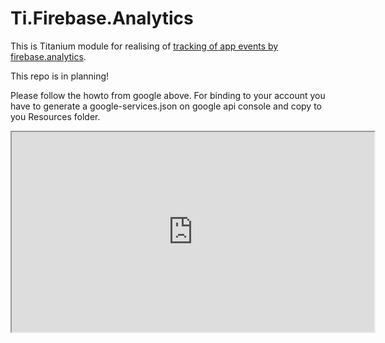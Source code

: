 Ti.Firebase.Analytics
=====================
This is Titanium module for realising of [tracking of app events by firebase.analytics](https://support.google.com/adwords/answer/6366292?hl=en).

This repo is in planning!

Please follow the howto from google above. For binding to your account you have to generate a google-services.json on google api console and copy to you Resources folder.

<iframe src="https://www.youtube.com/watch?v=3UkLMcegenk" width=580 height=320 />

Usage/interface
---------------
```javascript
Ti.App.FirebaseAnalytics = require("ti.firebase.analytics");
// ………

Ti.App.FirebaseAnalytics.sendEvent({
	Ti.App.FirebaseAnalytics.ANALYTICS_ITEM_ID : "39836299",
	Ti.App.FirebaseAnalytics.ANALYTICS_ITEM_NAME : "39836299",
	Ti.App.FirebaseAnalytics.ANALYTICS_TAX : "39836.99",
	Ti.App.FirebaseAnalytics.ANALYTICS_PRICE : "39836.99",
	Ti.App.FirebaseAnalytics.ANALYTICS_ITEM_LOCATION_ID : "39836.99", // Google Place ID
	campaignDetails : {
		Ti.App.FirebaseAnalytics.CAMPAIGN_DETAIL_ACLID : "9e293283",
		Ti.App.FirebaseAnalytics.CAMPAIGN_DETAIL_CAMPAIGN : "9e293283",
		Ti.App.FirebaseAnalytics.CAMPAIGN_DETAIL_CONTENT : "9e293283",
		Ti.App.FirebaseAnalytics.CAMPAIGN_DETAIL_CP1 : "9e293283",
		Ti.App.FirebaseAnalytics.CAMPAIGN_DETAIL_MEDIUM : "9e293283",
		Ti.App.FirebaseAnalytics.CAMPAIGN_DETAIL_SOURCE : "9e293283",
		Ti.App.FirebaseAnalytics.CAMPAIGN_DETAIL_TERM : "9e293283"
	}
});

```
